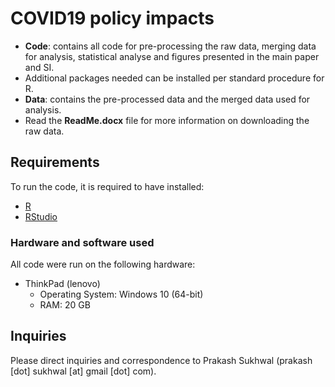 # COVID19 policy impacts
- **Code**: contains all code for pre-processing the raw data, merging data for analysis, statistical analyse and figures presented in the main paper and SI.
- Additional packages needed can be installed per standard procedure for R.
- **Data**: contains the pre-processed data and the merged data used for analysis. 
- Read the **ReadMe.docx** file for more information on downloading the raw data.
## Requirements

To run the code, it is required to have installed:
- [R](https://www.r-project.org/)
- [RStudio](https://www.rstudio.com/)

### Hardware and software used

All code were run on the following hardware:
- ThinkPad (lenovo) 
  - Operating System: Windows 10 (64-bit)
  - RAM: 20 GB

## Inquiries

Please direct inquiries and correspondence to Prakash Sukhwal (prakash [dot] sukhwal [at] gmail [dot] com).
